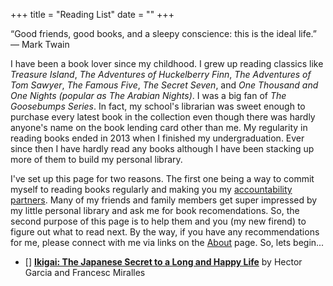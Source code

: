 +++
title = "Reading List"
date = ""
+++

“Good friends, good books, and a sleepy conscience: this is the ideal life.”
― Mark Twain 

I have been a book lover since my childhood. I grew up reading classics like *Treasure Island*, *The Adventures of Huckelberry Finn*, *The Adventures of Tom Sawyer*, *The Famous Five*, *The Secret Seven*, and *One Thousand and One Nights (popular as The Arabian Nights)*. I was a big fan of *The Goosebumps Series*. In fact, my school's librarian was sweet enough to purchase every latest book in the collection even though there was hardly anyone's name on the book lending card other than me. My regularity in reading books ended in 2013 when I finished my undergraduation. Ever since then I have hardly read any books although I have been stacking up more of them to build my personal library. 

I've set up this page for two reasons. The first one being a way to commit myself to reading books regularly and making you my [accountability partners](https://www.youtube.com/watch?v=qd10-f9bzu0). Many of my friends and family members get super impressed by my little personal library and ask me for book recomendations. So, the second purpose of this page is to help them and you (my new firend) to figure out what to read next. By the way, if you have any recommendations for me, please connect with me via links on the [About](https://ankitmehta.xyz/) page. So, lets begin...

- [] [**Ikigai: The Japanese Secret to a Long and Happy Life**](https://www.goodreads.com/book/show/40534545-ikigai) by Hector Garcia and Francesc Miralles